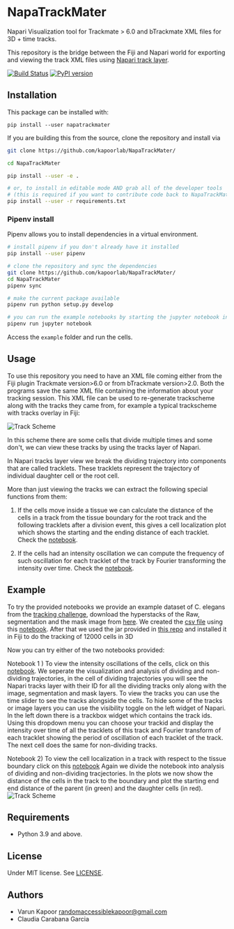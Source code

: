 # NapaTrackMater
Napari Visualization tool for Trackmate > 6.0 and bTrackmate XML files for 3D + time tracks.

This repository is the bridge between the Fiji and Napari world for exporting and viewing the track XML files using [Napari track layer](https://napari.org/tutorials/fundamentals/tracks.html).

[![Build Status](https://travis-ci.com/kapoorlab/napatrackmater.svg?branch=master)](https://travis-ci.com/github/kapoorlab/napatrackmater)
[![PyPI version](https://img.shields.io/pypi/v/napatrackmater.svg?maxAge=2591000)](https://pypi.org/project/napatrackmater/)

## Installation
This package can be installed with:

`pip install --user napatrackmater`

If you are building this from the source, clone the repository and install via

```bash
git clone https://github.com/kapoorlab/NapaTrackMater/

cd NapaTrackMater

pip install --user -e .

# or, to install in editable mode AND grab all of the developer tools
# (this is required if you want to contribute code back to NapaTrackMater)
pip install --user -r requirements.txt
```

### Pipenv install

Pipenv allows you to install dependencies in a virtual environment.

```bash
# install pipenv if you don't already have it installed
pip install --user pipenv

# clone the repository and sync the dependencies
git clone https://github.com/kapoorlab/NapaTrackMater/
cd NapaTrackMater
pipenv sync

# make the current package available
pipenv run python setup.py develop

# you can run the example notebooks by starting the jupyter notebook inside the virtual env
pipenv run jupyter notebook
```

Access the `example` folder and run the cells.


## Usage

To use this repository you need to have an XML file coming either from the Fiji plugin Trackmate version>6.0 or from bTrackmate version>2.0.
Both the programs save the same XML file containing the information about your tracking session. This XML file can be used to re-generate trackscheme along with the tracks they came from, for example a typical trackscheme with tracks overlay in Fiji:


![Track Scheme](https://github.com/kapoorlab/NapaTrackMater/blob/main/Images/trackscheme.png)


In this scheme there are some cells that divide multiple times and some don't, we can view these tracks by using the tracks layer of Napari.


In Napari tracks layer view we break the dividing trajectory into components that are called tracklets. These tracklets represent the trajectory of individual daughter cell or the root cell.


More than just viewing the tracks we can extract the following special functions from them:


1) If the cells move inside a tissue we can calculate the distance of the cells in a track from the tissue boundary for the root track and the following tracklets after a division event, this gives a cell localization plot which shows the starting and the ending distance of each tracklet.
Check the [notebook](https://github.com/kapoorlab/NapaTrackMater/blob/main/examples/CellFateDetermination.ipynb).


2) If the cells had an intensity oscillation we can compute the frequency of such oscillation for each tracklet of the track by Fourier transforming the intensity over time.
Check the [notebook](https://github.com/kapoorlab/NapaTrackMater/blob/main/examples/FrequencyOscillations.ipynb).

## Example
To try the provided notebooks we provide an example dataset of C. elegans from the [tracking challenge](http://celltrackingchallenge.net/3d-datasets/), download the hyperstacks of the Raw, segmentation and the mask image from [here](https://drive.google.com/drive/folders/1-50SicoUQIxoVlH_aJyycbymICgxZyr8?usp=sharing). We created the [csv file](https://github.com/kapoorlab/NapaTrackMater/tree/main/examples/data/save) using this [notebook](https://github.com/kapoorlab/NapaTrackMater/blob/main/examples/BTrackMateLocalization.ipynb). After that we used the jar provided in [this repo](https://github.com/kapoorlab/DeepLearningTracking/blob/main/BTrackMate-2.0.0.jar) and installed it in Fiji to do the tracking of 12000 cells in 3D

Now you can try either of the two notebooks provided: 

Notebook 1 ) To view the intensity oscillations of the cells, click on this [notebook](https://github.com/kapoorlab/NapaTrackMater/blob/main/examples/FrequencyOscillations.ipynb). We seperate the visualization and analysis of dividing and non-dividing trajectories, in the cell of dividing trajectories you will see the Napari tracks layer with their ID for all the dividing tracks only along with the image, segmentation and mask layers. To view the tracks you can use the time slider to see the tracks alongside the cells. To hide some of the tracks or image layers you can use the visibility toggle on the left widget of Napari. In the left down there is a trackbox widget which contains the track ids. Using this dropdown menu you can choose your trackid and display the intensity over time of all the tracklets of this track and Fourier transform of each tracklet showing the period of oscillation of each tracklet of the track. The next cell does the same for non-dividing tracks.

Notebook 2) To view the cell localization in a track with respect to the tissue boundary click on this [notebook](https://github.com/kapoorlab/NapaTrackMater/blob/main/examples/CellFateDetermination.ipynb)
Again we divide the notebook into analysis of dividing and non-dividing tracjectories. In the plots we now show the distance of the cells in the track to the boundary and plot the starting end end distance of the parent (in green) and the daughter cells (in red).
![Track Scheme](https://github.com/kapoorlab/NapaTrackMater/blob/main/Images/Cell_loc_raw.png)

## Requirements

- Python 3.9 and above.


## License

Under MIT license. See [LICENSE](LICENSE).

## Authors

- Varun Kapoor <randomaccessiblekapoor@gmail.com>
- Claudia Carabana Garcia
